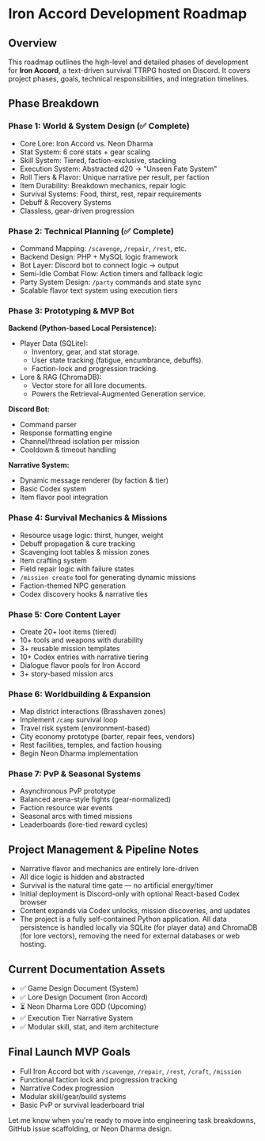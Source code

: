 # Iron Accord Development Roadmap

## Overview
This roadmap outlines the high-level and detailed phases of development for **Iron Accord**, a text-driven survival TTRPG hosted on Discord. It covers project phases, goals, technical responsibilities, and integration timelines.

## Phase Breakdown

### Phase 1: World & System Design (✅ Complete)
- Core Lore: Iron Accord vs. Neon Dharma
- Stat System: 6 core stats + gear scaling
- Skill System: Tiered, faction-exclusive, stacking
- Execution System: Abstracted d20 → "Unseen Fate System"
- Roll Tiers & Flavor: Unique narrative per result, per faction
- Item Durability: Breakdown mechanics, repair logic
- Survival Systems: Food, thirst, rest, repair requirements
- Debuff & Recovery Systems
- Classless, gear-driven progression

### Phase 2: Technical Planning (✅ Complete)
- Command Mapping: `/scavenge`, `/repair`, `/rest`, etc.
- Backend Design: PHP + MySQL logic framework
- Bot Layer: Discord bot to connect logic → output
- Semi-Idle Combat Flow: Action timers and fallback logic
- Party System Design: `/party` commands and state sync
- Scalable flavor text system using execution tiers

### Phase 3: Prototyping & MVP Bot
**Backend (Python-based Local Persistence):**
- Player Data (SQLite):
    - Inventory, gear, and stat storage.
    - User state tracking (fatigue, encumbrance, debuffs).
    - Faction-lock and progression tracking.
- Lore & RAG (ChromaDB):
    - Vector store for all lore documents.
    - Powers the Retrieval-Augmented Generation service.

**Discord Bot:**
- Command parser
- Response formatting engine
- Channel/thread isolation per mission
- Cooldown & timeout handling

**Narrative System:**
- Dynamic message renderer (by faction & tier)
- Basic Codex system
- Item flavor pool integration

### Phase 4: Survival Mechanics & Missions
- Resource usage logic: thirst, hunger, weight
- Debuff propagation & cure tracking
- Scavenging loot tables & mission zones
- Item crafting system
- Field repair logic with failure states
- `/mission create` tool for generating dynamic missions
- Faction-themed NPC generation
- Codex discovery hooks & narrative ties

### Phase 5: Core Content Layer
- Create 20+ loot items (tiered)
- 10+ tools and weapons with durability
- 3+ reusable mission templates
- 10+ Codex entries with narrative tiering
- Dialogue flavor pools for Iron Accord
- 3+ story-based mission arcs

### Phase 6: Worldbuilding & Expansion
- Map district interactions (Brasshaven zones)
- Implement `/camp` survival loop
- Travel risk system (environment-based)
- City economy prototype (barter, repair fees, vendors)
- Rest facilities, temples, and faction housing
- Begin Neon Dharma implementation

### Phase 7: PvP & Seasonal Systems
- Asynchronous PvP prototype
- Balanced arena-style fights (gear-normalized)
- Faction resource war events
- Seasonal arcs with timed missions
- Leaderboards (lore-tied reward cycles)

## Project Management & Pipeline Notes
- Narrative flavor and mechanics are entirely lore-driven
- All dice logic is hidden and abstracted
- Survival is the natural time gate — no artificial energy/timer
- Initial deployment is Discord-only with optional React-based Codex browser
- Content expands via Codex unlocks, mission discoveries, and updates
- The project is a fully self-contained Python application. All data persistence is handled locally via SQLite (for player data) and ChromaDB (for lore vectors), removing the need for external databases or web hosting.

## Current Documentation Assets
- ✅ Game Design Document (System)
- ✅ Lore Design Document (Iron Accord)
- ⏳ Neon Dharma Lore GDD (Upcoming)
- ✅ Execution Tier Narrative System
- ✅ Modular skill, stat, and item architecture

## Final Launch MVP Goals
- Full Iron Accord bot with `/scavenge`, `/repair`, `/rest`, `/craft`, `/mission`
- Functional faction lock and progression tracking
- Narrative Codex progression
- Modular skill/gear/build systems
- Basic PvP or survival leaderboard trial

Let me know when you're ready to move into engineering task breakdowns, GitHub issue scaffolding, or Neon Dharma design.
